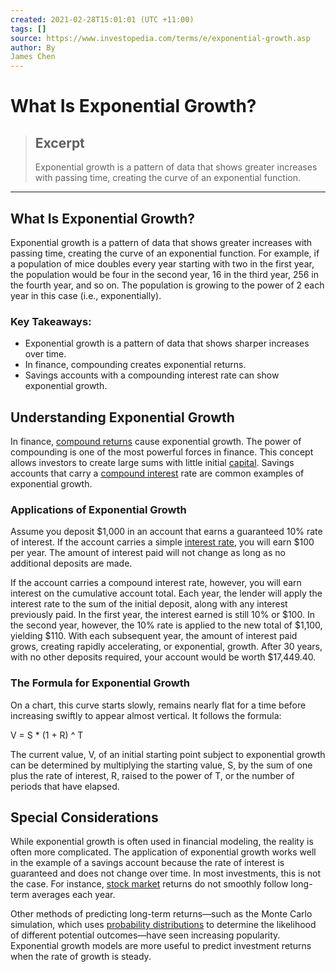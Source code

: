 ```yaml
---
created: 2021-02-28T15:01:01 (UTC +11:00)
tags: []
source: https://www.investopedia.com/terms/e/exponential-growth.asp
author: By
James Chen
---
```


# What Is Exponential Growth?

> ## Excerpt
> Exponential growth is a pattern of data that shows greater increases with passing time, creating the curve of an exponential function.

---
## What Is Exponential Growth?

Exponential growth is a pattern of data that shows greater increases with passing time, creating the curve of an exponential function. For example, if a population of mice doubles every year starting with two in the first year, the population would be four in the second year, 16 in the third year, 256 in the fourth year, and so on. The population is growing to the power of 2 each year in this case (i.e., exponentially).

### Key Takeaways:

-   Exponential growth is a pattern of data that shows sharper increases over time.
-   In finance, compounding creates exponential returns.
-   Savings accounts with a compounding interest rate can show exponential growth.

## Understanding Exponential Growth

In finance, [compound returns](https://www.investopedia.com/terms/c/compound.asp) cause exponential growth. The power of compounding is one of the most powerful forces in finance. This concept allows investors to create large sums with little initial [capital](https://www.investopedia.com/terms/c/capital.asp). Savings accounts that carry a [compound interest](https://www.investopedia.com/terms/c/compoundinterest.asp) rate are common examples of exponential growth.

### Applications of Exponential Growth

Assume you deposit $1,000 in an account that earns a guaranteed 10% rate of interest. If the account carries a simple [interest rate](https://www.investopedia.com/terms/i/interestrate.asp), you will earn $100 per year. The amount of interest paid will not change as long as no additional deposits are made.

If the account carries a compound interest rate, however, you will earn interest on the cumulative account total. Each year, the lender will apply the interest rate to the sum of the initial deposit, along with any interest previously paid. In the first year, the interest earned is still 10% or $100. In the second year, however, the 10% rate is applied to the new total of $1,100, yielding $110. With each subsequent year, the amount of interest paid grows, creating rapidly accelerating, or exponential, growth. After 30 years, with no other deposits required, your account would be worth $17,449.40.

### The Formula for Exponential Growth

On a chart, this curve starts slowly, remains nearly flat for a time before increasing swiftly to appear almost vertical. It follows the formula:

V = S \* (1 + R) ^ T

The current value, V, of an initial starting point subject to exponential growth can be determined by multiplying the starting value, S, by the sum of one plus the rate of interest, R, raised to the power of T, or the number of periods that have elapsed.

## Special Considerations

While exponential growth is often used in financial modeling, the reality is often more complicated. The application of exponential growth works well in the example of a savings account because the rate of interest is guaranteed and does not change over time. In most investments, this is not the case. For instance, [stock market](https://www.investopedia.com/terms/s/stockmarket.asp) returns do not smoothly follow long-term averages each year.

Other methods of predicting long-term returns—such as the Monte Carlo simulation, which uses [probability distributions](https://www.investopedia.com/terms/p/probabilitydistribution.asp) to determine the likelihood of different potential outcomes—have seen increasing popularity. Exponential growth models are more useful to predict investment returns when the rate of growth is steady.
